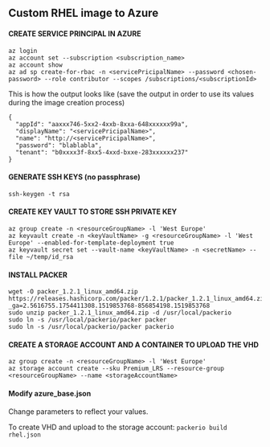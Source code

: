 ## Custom RHEL image to Azure

#### CREATE SERVICE PRINCIPAL IN AZURE

```
az login
az account set --subscription <subscription_name>
az account show
az ad sp create-for-rbac -n <servicePricipalName> --password <chosen-password> --role contributor --scopes /subscriptions/<subscriptionId>
```

This is how the output looks like  (save the output in order to use its values during the image creation process)
```
{
  "appId": "aaxxx746-5xx2-4xxb-8xxa-648xxxxxx99a",
  "displayName": "<servicePricipalName>",
  "name": "http://<servicePricipalName>",
  "password": "blablabla",
  "tenant": "b0xxxx3f-8xx5-4xxd-bxxe-283xxxxxx237"
}
```

#### GENERATE SSH KEYS (no passphrase)
```
ssh-keygen -t rsa
```

#### CREATE KEY VAULT TO STORE SSH PRIVATE KEY
```
az group create -n <resourceGroupName> -l 'West Europe'
az keyvault create -n <keyVaultName> -g <resourceGroupName> -l 'West Europe' --enabled-for-template-deployment true
az keyvault secret set --vault-name <keyVaultName> -n <secretName> --file ~/temp/id_rsa
```

#### INSTALL PACKER
```
wget -O packer_1.2.1_linux_amd64.zip https://releases.hashicorp.com/packer/1.2.1/packer_1.2.1_linux_amd64.zip?_ga=2.5616755.1754411308.1519853768-856854198.1519853768
sudo unzip packer_1.2.1_linux_amd64.zip -d /usr/local/packerio
sudo ln -s /usr/local/packerio/packer packer
sudo ln -s /usr/local/packerio/packer packerio
```

#### CREATE A STORAGE ACCOUNT AND A CONTAINER TO UPLOAD THE VHD
```
az group create -n <resourceGroupName> -l 'West Europe'
az storage account create --sku Premium_LRS --resource-group <resourceGroupName> --name <storageAccountName>
```

#### Modify azure_base.json

Change parameters to reflect your values.

To create VHD and upload to the storage account:
`packerio build rhel.json`
